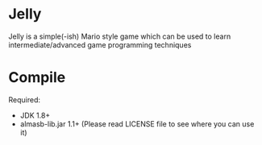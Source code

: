 Jelly
=====

Jelly is a simple(-ish) Mario style game which can be used
to learn intermediate/advanced game programming techniques

Compile
=======

Required:
- JDK 1.8+
- almasb-lib.jar 1.1+ (Please read LICENSE file to see where you can use it)


